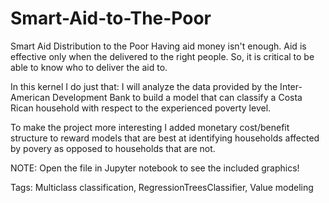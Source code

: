 # Smart-Aid-to-The-Poor

Smart Aid Distribution to the Poor
Having aid money isn't enough. Aid is effective only when the delivered to the right people. 
So, it is critical to be able to know who to deliver the aid to.

In this kernel I do just that: I will analyze the data provided by the Inter-American Development Bank 
to build a model that can classify a Costa Rican household with respect to the experienced poverty level.

To make the project more interesting I added monetary cost/benefit structure to reward models that are 
best at identifying households affected by povery as opposed to households that are not.

NOTE: Open the file in Jupyter notebook to see the included graphics!

Tags: Multiclass classification, RegressionTreesClassifier, Value modeling
